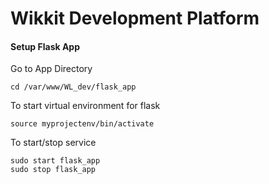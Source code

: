 # Wikkit Development Platform
#### Setup Flask App ####

Go to App Directory

    cd /var/www/WL_dev/flask_app

To start virtual environment for flask

    source myprojectenv/bin/activate

To start/stop service

    sudo start flask_app
    sudo stop flask_app


